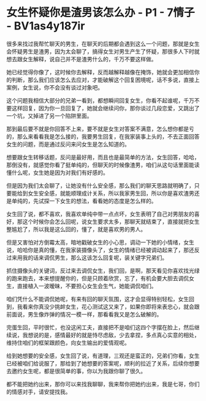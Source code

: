 # 女生怀疑你是渣男该怎么办 - P1 - 7情子 - BV1as4y187ir

很多来找过我帮忙聊天的男生，在聊天的后期都会遇到这么一个问题，那就是女生会怀疑男生是渣男，因为太会聊了，搞得女生对男生产生了怀疑，那很多人下时就想去跟女生解释，说自己并不是渣男什么的，千万不要这样做。

她已经觉得你像了，这时候你去解释，反而越解释越像在掩饰，她就会更加相信你的判断，那么我们应该怎么去应对，才能破解这个回复困境呢，话不多说，直接上案例，女生说，你不会没有谈过对象吧。

这个问题我相信大部分的兄弟一看到，都想瞬间回复女生，你看不起谁呢，千万不要这样回复，因为你一旦回复了，她就会继续问你，那你谈过几段恋爱，又跳出了一个坑，又掉进了另一个陷阱里面。

那到最后要不就是你回答不上来，要不就是女生对答案不满意，怎么想你都是亏的，那么来看看我是怎么接的，我要男生回复，在我家装事上头的，不去正面回答女生的问题，而是通过反问来问女生是怎么知道的。

想要跟女生转移话题，反问是最好用，而且也是最简单的方法，女生回答，哈哈，那倒没有，就感觉你看了挺单纯的，但聊天的时候像渣男，咱们从这句话里面能读懂什么呢，女生她是因为对我们有好感的。

但是因为我们太会聊了，让她没有什么安全感，那么我们的聊天思路就明确了，只要能给到女生安全感，就能顺理成计关系，所以我家男生回，所以你是喜欢渣男还是单纯的，先试探一下女生的想法，看看她的态度是怎么样的。

女生回了说，都不喜欢，我喜欢单纯中带一点点坏，女生表明了自己对男朋友的喜好，那这个时候你会怎么回呢，说女生要求太多，那聊天就结束了，直接就把女生整尴尬了，所以我是这么回的，懂了，就是喜欢男的男人。

但是又害怕对方倒霉太高，暗地戳破女生的小心思，调动一下她的小情绪，女生说，哈哈你是真的懂，在我家装摄像头了，女生的情绪已经被调动起来了，那还反过来用我的话来调侃男生，那么这该怎么回复呢，装关键字兄弟们。

抓住摄像头的关键词，反过来去调侃女生，我们回，是啊，那天看见你喜欢找光绿的跑来跑去，本来想提醒你的，但是只顾着欣赏，忘了，有机会要大胆去调侃女生，直接植入一波暧昧，不要担心女生会生气，她能调侃咱们。

咱们凭什么不能调侃她呢，有来有回的聊天氛围，这才会显得特别轻松，女生回到，我看来你真没少挑衅女生，花心测试这又来了，如果你即将来表忠心，就会跟前面说，男生像炸弹的情况一模一样，那看看我又是怎么破解的。

完蛋生回，平时很忙，也没这闲工夫，直接把不是咱们这四个字摆在脸上，然后继续说，我想说的是，感情最好的就是恃尽虑敌，少去拿捏，多点真心实意的相处，维持住咱们的框架跟颜色，向女生输出的爱情观呢。

给到她想要的安全感，女生回了说，有道理，三观还是蛮正的，兄弟们你看，女生已经被咱们给说服了，那给到了她想要的答案呢，顺利的拉近了关系，后续你想要去邀约女生呢，都是很简单的事，你以为我跟你聊了很久。

都不能把她约出来，那你可以来找我聊聊，我来帮你把她约出来，我是七哥，你们的情感对手，请安提找我。